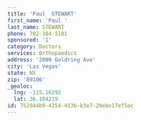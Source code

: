 ```yaml
---
title: 'Paul  STEWART'
first_name: 'Paul '
last_name: STEWART
phone: 702-384-5101
sponsored: '1'
category: Doctors
services: Orthopaedics
address: '2000 Goldring Ave'
city: 'Las Vegas'
state: NV
zip: '89106'
_geoloc:
  lng: -115.16292
  lat: 36.184219
id: 752944b9-4254-413b-b3e7-20ebe17ef5ac
---
```


